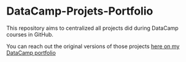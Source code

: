 # DataCamp-Projets-Portfolio
This repository aims to centralized all projects did during DataCamp courses in GitHub.

You can reach out the original versions of those projects [here on my DataCamp portfolio](https://www.datacamp.com/portfolio/DjNaGuRo)
